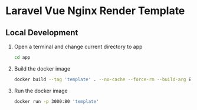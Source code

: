 # Laravel Vue Nginx Render Template

## Local Development

1. Open a terminal and change current directory to app

    ````cmd
    cd app

2. Build the docker image

    ````sh
    docker build --tag 'template' . --no-cache --force-rm --build-arg ENVIRONMENT="local"

3. Run the docker image

    ````sh
    docker run -p 3000:80 'template'
